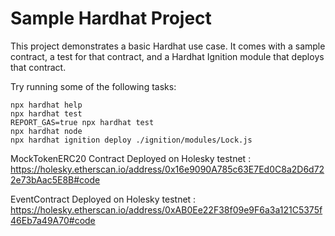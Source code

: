 # Sample Hardhat Project

This project demonstrates a basic Hardhat use case. It comes with a sample contract, a test for that contract, and a Hardhat Ignition module that deploys that contract.

Try running some of the following tasks:

```shell
npx hardhat help
npx hardhat test
REPORT_GAS=true npx hardhat test
npx hardhat node
npx hardhat ignition deploy ./ignition/modules/Lock.js
```
MockTokenERC20 Contract Deployed on Holesky testnet :
https://holesky.etherscan.io/address/0x16e9090A785c63E7Ed0C8a2D6d722e73bAac5E8B#code

EventContract Deployed on Holesky testnet :
https://holesky.etherscan.io/address/0xAB0Ee22F38f09e9F6a3a121C5375f46Eb7a49A70#code

